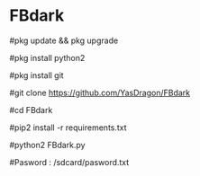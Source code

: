 # FBdark

#pkg update && pkg upgrade

#pkg install python2

#pkg install git

#git clone https://github.com/YasDragon/FBdark

#cd FBdark

#pip2 install -r requirements.txt

#python2 FBdark.py

#Pasword  :  /sdcard/pasword.txt
